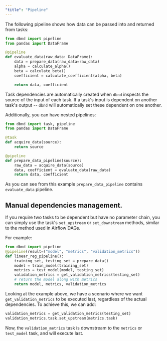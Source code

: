 ```yaml
---
"title": "Pipeline"
---
```

The following pipeline shows how data can be passed into and returned from tasks:

<!-- noqa -->
```python
from dbnd import pipeline
from pandas import DataFrame

@pipeline
def evaluate_data(raw_data: DataFrame):
    data = prepare_data(raw_data=raw_data)
    alpha = calculate_alpha()
    beta = calculate_beta()
    coefficient = calculate_coefficient(alpha, beta)

    return data, coefficient

```

Task dependencies are automatically created when `dbnd` inspects the source of the input of each task. If a task's input is dependent on another task's output -- `dbnd` will automatically set these dependent on one another.

Additionally, you can have nested pipelines:

<!-- noqa -->
```python
from dbnd import task, pipeline
from pandas import DataFrame

@task
def acquire_data(source):
    return source

@pipeline
def prepare_data_pipeline(source):
    raw_data = acquire_data(source)
    data, coefficient = evaluate_data(raw_data)
    return data, coefficient
```

As you can see from this example `prepare_data_pipeline` contains `evaluate_data` pipeline.


## Manual dependencies management.

If you require two tasks to be dependent but have no parameter chain, you can simply use the task's `set_upstream` or `set_downstream` methods, similar to the method used in Airflow DAGs.

For example:

<!-- noqa -->
```python
from dbnd import pipeline
@pipeline(result=("model", "metrics", "validation_metrics"))
def linear_reg_pipeline():
    training_set, testing_set = prepare_data()
    model = train_model(training_set)
    metrics = test_model(model, testing_set)
    validation_metrics = get_validation_metrics(testing_set)
    # return the model along with metrics
    return model, metrics, validation_metrics
```

Looking at the example above, we have a scenario where we want `get_validation_metrics` to be executed last, regardless of the actual dependencies. To achieve this, we can add:


<!-- noqa -->
```python
validation_metrics = get_validation_metrics(testing_set)
validation_metrics.task.set_upstream(metrics.task)
```
Now, the `validation_metrics` task is downstream to the `metrics` or `test_model` task, and will execute last.
